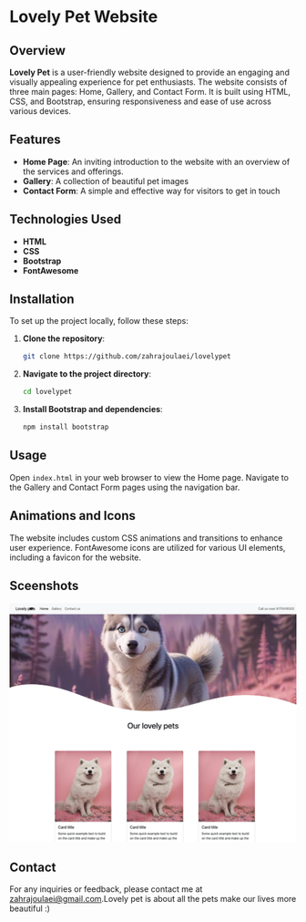 # Lovely Pet Website

## Overview

**Lovely Pet** is a user-friendly website designed to provide an engaging and visually appealing experience for pet enthusiasts. The website consists of three main pages: Home, Gallery, and Contact Form. It is built using HTML, CSS, and Bootstrap, ensuring responsiveness and ease of use across various devices.

## Features

- **Home Page**: An inviting introduction to the website with an overview of the services and offerings.
- **Gallery**: A collection of beautiful pet images
- **Contact Form**: A simple and effective way for visitors to get in touch

## Technologies Used

- **HTML**
- **CSS**
- **Bootstrap**
- **FontAwesome**

## Installation

To set up the project locally, follow these steps:

1. **Clone the repository**:
    ```sh
    git clone https://github.com/zahrajoulaei/lovelypet
    ```

2. **Navigate to the project directory**:
    ```sh
    cd lovelypet
    ```

3. **Install Bootstrap and dependencies**:
    ```sh
    npm install bootstrap
    ```

## Usage

Open `index.html` in your web browser to view the Home page. Navigate to the Gallery and Contact Form pages using the navigation bar.

## Animations and Icons

The website includes custom CSS animations and transitions to enhance user experience. FontAwesome icons are utilized for various UI elements, including a favicon for the website.

## Sceenshots

![Home Page](./images/4.png)


## Contact

For any inquiries or feedback, please contact me at [zahrajoulaei@gmail.com](mailto:zahrajoulaei@gmail.com).Lovely pet is about all the pets make our lives more beautiful :)
